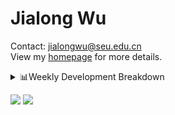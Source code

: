 #  Jialong Wu

Contact: jialongwu@seu.edu.cn<br>
View my [homepage](https://callanwu.github.io/) for more details.

<details><summary>📊Weekly Development Breakdown</summary>

<!--START_SECTION:waka-->

```txt
From: 18 October 2024 - To: 25 October 2024

Total Time: 27 hrs 45 mins

Python       16 hrs 17 mins  ██████████████▓░░░░░░░░░░   58.68 %
JSON         9 hrs 57 mins   █████████░░░░░░░░░░░░░░░░   35.90 %
Text         41 mins         ▓░░░░░░░░░░░░░░░░░░░░░░░░   02.50 %
Bash         14 mins         ▒░░░░░░░░░░░░░░░░░░░░░░░░   00.88 %
SSH Config   13 mins         ▒░░░░░░░░░░░░░░░░░░░░░░░░   00.80 %
```

<!--END_SECTION:waka-->

[![wakatime](https://wakatime.com/badge/user/c6720b29-9431-4a60-bc9d-e1fb2b6bd65f.svg)](https://wakatime.com/@c6720b29-9431-4a60-bc9d-e1fb2b6bd65f)
</details>

[![](https://img.shields.io/badge/Google%20Scholar-4385FE.svg?&color=d6d6d6&style=flat-square&logo=google-scholar)](https://scholar.google.com/citations?user=6eg2m4YAAAAJ)
![](https://komarev.com/ghpvc/?username=callanwu)
